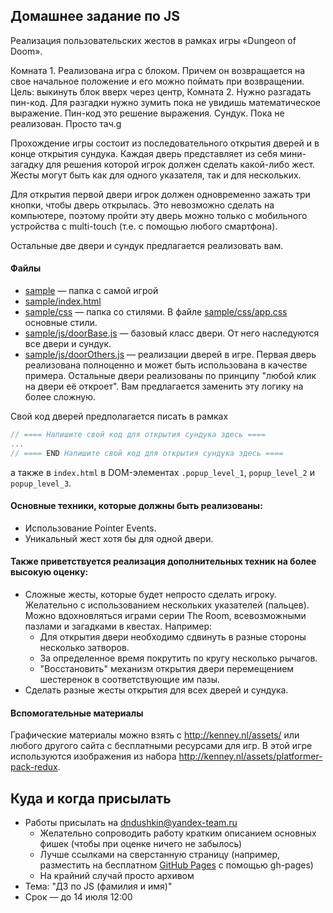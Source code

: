 ## Домашнее задание по JS
Реализация пользовательских жестов в рамках игры «Dungeon of Doom».

Комната 1. Реализована игра с блоком. Причем он возвращается на свое начальное положение и его можно поймать при возвращении. Цель: выкинуть блок вверх через центр,
Комната 2. Нужно разгадать пин-код. Для разгадки нужно зумить пока не увидишь математическое выражение. Пин-код это решение выражения.
Сундук. Пока не реализован. Просто тач.g

Прохождение игры состоит из последовательного открытия дверей и в конце открытия сундука. Каждая дверь представляет из себя мини-загадку для решения которой игрок должен сделать какой-либо жест. Жесты могут быть как для одного указателя, так и для нескольких.

Для открытия первой двери игрок должен одновременно зажать три кнопки, чтобы дверь открылась. Это невозможно сделать на компьютере, поэтому пройти эту дверь можно только с мобильного устройства с multi-touch (т.е. с помощью любого смартфона).

Остальные две двери и сундук предлагается реализовать вам.

#### Файлы
- [sample](sample) — папка с самой игрой
- [sample/index.html](sample/index.html)
- [sample/css](sample/css) — папка со стилями. В файле [sample/css/app.css](app.css) основные стили.
- [sample/js/doorBase.js](sample/js/doorBase.js) — базовый класс двери. От него наследуются все двери и сундук.
- [sample/js/doorOthers.js](sample/js/doorOthers.js) — реализации дверей в игре. Первая дверь реализована полноценно и может быть использована в качестве примера. Остальные двери реализованы по принципу "любой клик на двери её откроет". Вам предлагается заменить эту логику на более сложную.

Свой код дверей предполагается писать в рамках
```js
// ==== Напишите свой код для открытия сундука здесь ====
...
// ==== END Напишите свой код для открытия сундука здесь ====
```
а также в `index.html` в DOM-элементах `.popup_level_1`, `popup_level_2` и `popup_level_3`.


#### Основные техники, которые должны быть реализованы:
- Использование Pointer Events.
- Уникальный жест хотя бы для одной двери.

#### Также приветствуется реализация дополнительных техник на более высокую оценку:
- Сложные жесты, которые будет непросто сделать игроку. Желательно с использованием нескольких указателей (пальцев).  Можно вдохновляться играми серии The Room, всевозможными пазлами и загадками в квестах. Например:
  - Для открытия двери необходимо сдвинуть в разные стороны несколько затворов.
  - За определенное время покрутить по кругу несколько рычагов.
  - "Восстановить" механизм открытия двери перемещением шестеренок в соответствующие им пазы.
- Сделать разные жесты открытия для всех дверей и сундука.

#### Вспомогательные материалы
Графические материалы можно взять с http://kenney.nl/assets/ или любого другого сайта с бесплатными ресурсами для игр. В этой игре используются изображения из набора http://kenney.nl/assets/platformer-pack-redux.

## Куда и когда присылать
- Работы присылать на dndushkin@yandex-team.ru
  - Желательно сопроводить работу кратким описанием основных фишек (чтобы при оценке ничего не забылось)
  - Лучше ссылками на сверстанную страницу (например, разместить на бесплатном [GitHub Pages](https://pages.github.com/) с помощью gh-pages)
  - На крайний случай просто архивом
- Тема: "ДЗ по JS (фамилия и имя)"
- Срок — до 14 июля 12:00
